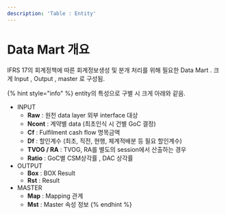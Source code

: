 ```yaml
---
description: 'Table : Entity'
---
```


# Data Mart 개요

IFRS 17의 회계정책에 따른 회계정보생성 및 분개 처리를 위해 필요한 Data Mart .  크게 Input , Output ,  master 로 구성됨.&#x20;

{% hint style="info" %}
entity의 특성으로 구별 시 크게 아래와 같음.

* INPUT&#x20;
  * **Raw**    &#x20;: 원천 data layer 외부 interface 대상&#x20;
  * **Ncont**    &#x20;: 계약별 data (최초인식 시 건별 GoC 결정)
  * **Cf** : Fulfilment cash flow 명목금액&#x20;
  * **Df** : 할인계수 (최초, 직전, 현행, 체계적배분 등 필요 할인계수)
  * **TVOG / RA** : TVOG, RA를 별도의 session에서 산출하는 경우&#x20;
  * **Ratio**    &#x20;: GoC별 CSM상각률 , DAC 상각률
* OUTPUT
  * **Box**    &#x20;: BOX Result&#x20;
  * **Rst**    &#x20;: Result&#x20;
* MASTER
  * **Map**    &#x20;: Mapping 관계&#x20;
  * **Mst**    &#x20;: Master 속성 정보
{% endhint %}

